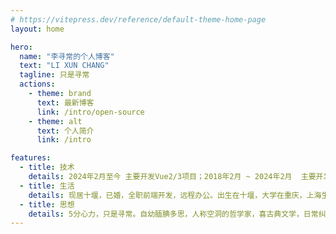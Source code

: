 ```yaml
---
# https://vitepress.dev/reference/default-theme-home-page
layout: home

hero:
  name: "李寻常的个人博客"
  text: "LI XUN CHANG"
  tagline: 只是寻常
  actions:
    - theme: brand
      text: 最新博客
      link: /intro/open-source
    - theme: alt
      text: 个人简介
      link: /intro

features:
  - title: 技术
    details: 2024年2月至今 主要开发Vue2/3项目；2018年2月 ~ 2024年2月  主要开发React项目；2016年10月 ~ 2018年2月 主要开发Android项目；2016年2月 ~ 2016年10月 自学Java/Android开发...
  - title: 生活
    details: 现居十堰，已婚，全职前端开发，远程办公。出生在十堰，大学在重庆，上海生活了3个月，银川生活了3个月，忻州生活1年，朔州生活6个月，深圳2个月，广州1个月，西安2个月，苏州8个月，杭州8年...
  - title: 思想
    details: 5分心力，只是寻常。自幼腼腆多思，人称空洞的哲学家，喜古典文学，日常纠结儒道思想选择，后接触马克思，限于个人心力，都是了解个皮毛，后偏爱阳明心学，磨炼知行合一...
---
```


